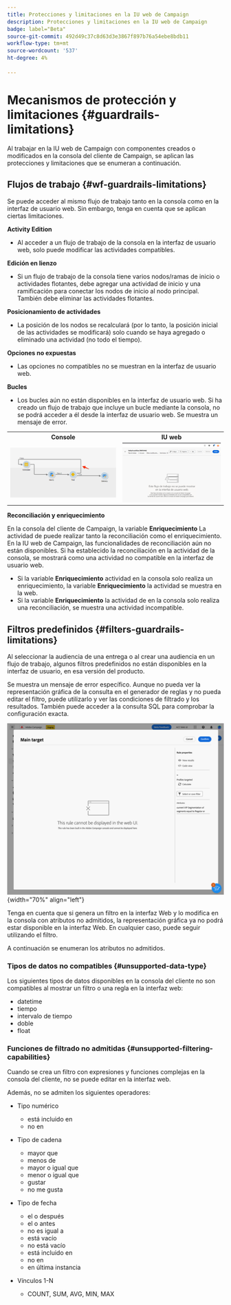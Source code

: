 ```yaml
---
title: Protecciones y limitaciones en la IU web de Campaign
description: Protecciones y limitaciones en la IU web de Campaign
badge: label="Beta"
source-git-commit: 492d49c37c8d63d3e3867f897b76a54ebe8bdb11
workflow-type: tm+mt
source-wordcount: '537'
ht-degree: 4%

---
```



# Mecanismos de protección y limitaciones {#guardrails-limitations}

Al trabajar en la IU web de Campaign con componentes creados o modificados en la consola del cliente de Campaign, se aplican las protecciones y limitaciones que se enumeran a continuación.

## Flujos de trabajo {#wf-guardrails-limitations}

Se puede acceder al mismo flujo de trabajo tanto en la consola como en la interfaz de usuario web. Sin embargo, tenga en cuenta que se aplican ciertas limitaciones.

**Activity Edition**

* Al acceder a un flujo de trabajo de la consola en la interfaz de usuario web, solo puede modificar las actividades compatibles.

**Edición en lienzo**

* Si un flujo de trabajo de la consola tiene varios nodos/ramas de inicio o actividades flotantes, debe agregar una actividad de inicio y una ramificación para conectar los nodos de inicio al nodo principal. También debe eliminar las actividades flotantes.

**Posicionamiento de actividades**

* La posición de los nodos se recalculará (por lo tanto, la posición inicial de las actividades se modificará) solo cuando se haya agregado o eliminado una actividad (no todo el tiempo).

**Opciones no expuestas**

* Las opciones no compatibles no se muestran en la interfaz de usuario web.

**Bucles**

* Los bucles aún no están disponibles en la interfaz de usuario web. Si ha creado un flujo de trabajo que incluye un bucle mediante la consola, no se podrá acceder a él desde la interfaz de usuario web. Se muestra un mensaje de error.

<table>
<tr>
<th>Console</th>
<th>IU web</th>
</tr>
<tr>
<td><img src="assets/limitations-loops-console.png"></td>
<td><img src="assets/limitations-loops-web.png"></td>
</tr>
</table>

**Reconciliación y enriquecimiento**

En la consola del cliente de Campaign, la variable **Enriquecimiento** La actividad de puede realizar tanto la reconciliación como el enriquecimiento. En la IU web de Campaign, las funcionalidades de reconciliación aún no están disponibles. Si ha establecido la reconciliación en la actividad de la consola, se mostrará como una actividad no compatible en la interfaz de usuario web.

* Si la variable **Enriquecimiento** actividad en la consola solo realiza un enriquecimiento, la variable **Enriquecimiento** la actividad se muestra en la web.
* Si la variable **Enriquecimiento** la actividad de en la consola solo realiza una reconciliación, se muestra una actividad incompatible.

## Filtros predefinidos {#filters-guardrails-limitations}

Al seleccionar la audiencia de una entrega o al crear una audiencia en un flujo de trabajo, algunos filtros predefinidos no están disponibles en la interfaz de usuario, en esa versión del producto.

Se muestra un mensaje de error específico. Aunque no pueda ver la representación gráfica de la consulta en el generador de reglas y no pueda editar el filtro, puede utilizarlo y ver las condiciones de filtrado y los resultados. También puede acceder a la consulta SQL para comprobar la configuración exacta.

![](assets/filter-unavailable.png){width="70%" align="left"}


Tenga en cuenta que si genera un filtro en la interfaz Web y lo modifica en la consola con atributos no admitidos, la representación gráfica ya no podrá estar disponible en la interfaz Web. En cualquier caso, puede seguir utilizando el filtro.

A continuación se enumeran los atributos no admitidos.

### Tipos de datos no compatibles {#unsupported-data-type}

Los siguientes tipos de datos disponibles en la consola del cliente no son compatibles al mostrar un filtro o una regla en la interfaz web:

* datetime
* tiempo
* intervalo de tiempo
* doble
* float

### Funciones de filtrado no admitidas {#unsupported-filtering-capabilities}

Cuando se crea un filtro con expresiones y funciones complejas en la consola del cliente, no se puede editar en la interfaz web.

Además, no se admiten los siguientes operadores:

* Tipo numérico
   * está incluido en
   * no en

* Tipo de cadena
   * mayor que
   * menos de
   * mayor o igual que
   * menor o igual que
   * gustar
   * no me gusta

* Tipo de fecha
   * el o después
   * el o antes
   * no es igual a
   * está vacío
   * no está vacío
   * está incluido en
   * no en
   * en última instancia

* Vínculos 1-N
   * COUNT, SUM, AVG, MIN, MAX
